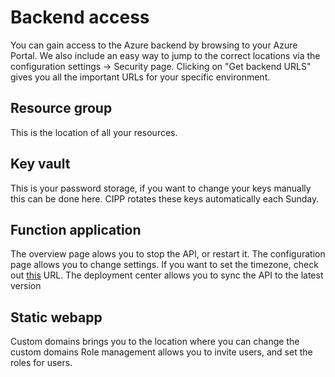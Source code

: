 # Backend access

You can gain access to the Azure backend by browsing to your Azure Portal. We also include an easy way to jump to the correct locations via the configuration settings -> Security page. Clicking on "Get backend URLS" gives you all the important URLs for your specific environment.

## Resource group

This is the location of all your resources.

## Key vault

This is your password storage, if you want to change your keys manually this can be done here. CIPP rotates these keys automatically each Sunday.

## Function application

The overview page alows you to stop the API, or restart it. 
The configuration page allows you to change settings. If you want to set the timezone, check out [this](https://daniel.mcloughlin.cloud/set-azure-function-timezone) URL.
The deployment center allows you to sync the API to the latest version

## Static webapp

Custom domains brings you to the location where you can change the custom domains
Role management allows you to invite users, and set the roles for users.